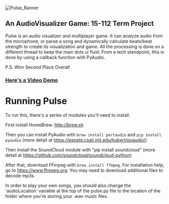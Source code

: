 ![Pulse_Banner](https://github.com/devanshk/Pulse/blob/master/thin_banner.jpg?raw=true)
## An AudioVisualizer Game: 15-112 Term Project

Pulse is an audio visualizer and multiplayer game.
It can analyze audio from the microphone, or parse a song and dynamically calculate beats/beat strength to create its visualization and game. All the processing is done on a different thread to keep the main dots ui fluid. From a tech standpoint, this is done by using a callback function with PyAudio.

P.S. Won Second Place Overall

### [Here's a Video Demo](https://www.youtube.com/watch?v=QLwTMGOUm10)

# Running Pulse
To run this, there's a series of modules you'll need to install.

First install HomeBrew: http://brew.sh

Then you can install PyAudio with ```brew install portaudio``` and ```pip install pyaudio``` (more detail at https://people.csail.mit.edu/hubert/pyaudio/)

Then install the SoundCloud module with "pip install soundcloud" (more detail at https://github.com/soundcloud/soundcloud-python)

After that, download FFmpeg with ```brew install ffmpeg```. For installation help, go to https://www.ffmpeg.org. You may need to download additional files to decode mp3s.

In order to play your own songs, you should also change the 'audioLocation' variable at the top of the pulse.py file to the location of the folder where you're storing your .wav music files.
